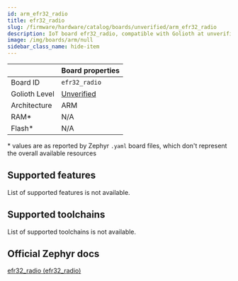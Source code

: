 ```yaml
---
id: arm_efr32_radio
title: efr32_radio
slug: /firmware/hardware/catalog/boards/unverified/arm_efr32_radio
description: IoT board efr32_radio, compatible with Golioth at unverified level.
image: /img/boards/arm/null
sidebar_class_name: hide-item
---
```


[//]: # (This is an auto-generated file, do not edit! Changes to it will be lost upon re-generation)



|                | Board properties     |
| -------------  | -------------------- |
| Board ID       | `efr32_radio` |
| Golioth Level  | [Unverified](/firmware/hardware#unverified-boards) |
| Architecture   | ARM |
| RAM*           | N/A |
| Flash*         | N/A |

\* values are as reported by Zephyr `.yaml` board files, which don't represent the overall available resources



## Supported features

List of supported features is not available.

## Supported toolchains

List of supported toolchains is not available.

## Official Zephyr docs

[efr32_radio (efr32_radio)](https://docs.zephyrproject.org/3.6.0/boards/arm/efr32_radio/doc/index.html)
